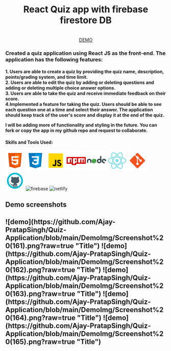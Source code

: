 <h1 align="center">React Quiz app with firebase firestore DB</h1>
 
 <p align="center"><br/>
 <a href="https://in-quiz-itive.netlify.app/"> DEMO </a>
 </p>


<h3>Created a quiz application using React JS as the front-end. The
application has the following features:</h3>

<h4>1. Users are able to create a quiz by providing the quiz name, description,
points/grading system, and time limit.<br />
2. Users are able to edit the quiz by adding or deleting questions and
adding or deleting multiple choice answer options.<br />
3. Users are able to take the quiz and receive immediate feedback on their
score.<br />
4.Implemented a feature for taking the quiz. Users should be able to see each
question one at a time and select their answer. The application should keep track
of the user's score and display it at the end of the quiz.<br />

I will be adding more of functionality and styling in the future. You can fork or copy the app in my github repo and request to collaborate.</h4>




<h4>Skills and Tools Used: </h4>

<p align="left">
	<img style="margin: auto;" src="https://raw.githubusercontent.com/sachinverma53121/sachinverma53121/master/icons/html5.png" alt=html5 width="60" height="60"/> 
	<img style="margin: auto;" src="https://raw.githubusercontent.com/sachinverma53121/sachinverma53121/master/icons/css3.png" alt=css3 width="60" height="60"/> 
	
 <img style="margin: auto;" src="https://raw.githubusercontent.com/sachinverma53121/sachinverma53121/master/icons/js.png" alt=javascript width="60" height="60"/>

 <img style="margin: auto;" src="https://raw.githubusercontent.com/sachinverma53121/sachinverma53121/master/icons/npm.png" alt=npm width="60" height="60"/>
 <img style="margin: auto;" src="https://raw.githubusercontent.com/sachinverma53121/sachinverma53121/master/icons/node.png" alt=nodejs width="60" height="60"/>
 <img style="margin: auto;" src="https://raw.githubusercontent.com/sachinverma53121/sachinverma53121/master/icons/react.png" alt=react width="60" height="60"/>  
<img style="margin: auto;" src="https://raw.githubusercontent.com/sachinverma53121/sachinverma53121/master/icons/git.png" alt=git width="60" height="60"/>
<img style="margin: auto;" src="https://raw.githubusercontent.com/sachinverma53121/sachinverma53121/master/icons/github.png" alt=github width="60" height="60"/>
<img style="margin: auto;" src="https://yt3.ggpht.com/ytc/AAUvwni6auGZNOFo5PfYQUwW4mLmCMRJ1sHXqApbh_fwYw=s900-c-k-c0x00ffffff-no-rj" alt=firebase width="60" height="60"/>
<img style="margin: auto;" src="https://opencollective-production.s3.us-west-1.amazonaws.com/ff0a6e30-eab3-11e9-a22e-83df461207f7.png" alt=netlify width="60" height="60"/>
</p>

<h2> Demo screenshots <h2>
![demo](https://github.com/Ajay-PratapSingh/Quiz-Application/blob/main/DemoImg/Screenshot%20(161).png?raw=true "Title")
![demo](https://github.com/Ajay-PratapSingh/Quiz-Application/blob/main/DemoImg/Screenshot%20(162).png?raw=true "Title")
![demo](https://github.com/Ajay-PratapSingh/Quiz-Application/blob/main/DemoImg/Screenshot%20(163).png?raw=true "Title")
![demo](https://github.com/Ajay-PratapSingh/Quiz-Application/blob/main/DemoImg/Screenshot%20(164).png?raw=true "Title")
![demo](https://github.com/Ajay-PratapSingh/Quiz-Application/blob/main/DemoImg/Screenshot%20(165).png?raw=true "Title")

